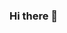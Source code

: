 ### Hi there 👋

<!--
**Azee-white/Azee-white** is a ✨ _special_ ✨ repository because its `README.md` (this file) appears on your GitHub profile.

[![Anurag's GitHub stats](https://github-readme-stats.vercel.app/api?username=Azee-white)](https://github.com/anuraghazra/github-readme-stats)

